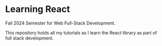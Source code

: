 # Learning React
Fall 2024 Semester for Web Full-Stack Development.

This repository holds all my tutorials as I learn the React library as part of full stack development.
